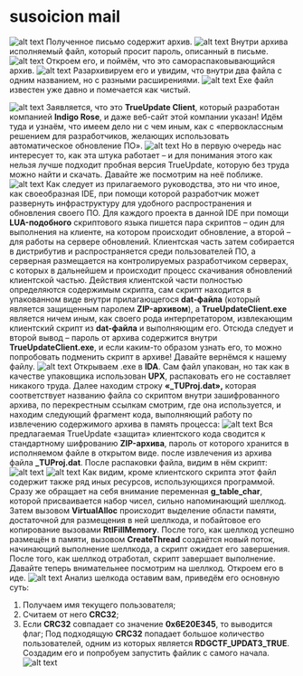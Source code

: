 # susoicion mail

![alt text](./image.png)
Полученное письмо содержит архив.
![alt text](image-1.png)
Внутри архива исполняемый файл, который просит пароль, описанный в письме.
![alt text](image-2.png)
Откроем его, и поймём, что это самораспаковывающийся архив.
![alt text](image-3.png)
Разархивируем его и увидим, что внутри два файла с одним названием, но с разными расширениями.
![alt text](image-4.png)
Exe файл известен уже давно и помечается как чистый.

![alt text](image-5.png)
Заявляется, что это **TrueUpdate Client**, который разработан компанией **Indigo Rose**, и даже веб-сайт этой компании указан! Идём туда и узнаём, что имеем дело ни с чем иным, как с «первоклассным решением для разработчиков, желающих использовать автоматическое обновление ПО».
![alt text](image-6.png)
Но в первую очередь нас интересует то, как эта штука работает – и для понимания этого как нельзя лучше подходит пробная версия TrueUpdate, которую без труда можно найти и скачать. Давайте же посмотрим на неё поближе.
![alt text](image-7.png)
Как следует из прилагаемого руководства, это ни что иное, как своеобразная IDE, при помощи которой разработчик может развернуть инфраструктуру для удобного распространения и обновления своего ПО. Для каждого проекта в данной IDE при помощи **LUA-подобного** скриптового языка пишется пара скриптов – один для выполнения на клиенте, на котором происходит обновление, а второй – для работы на сервере обновлений. Клиентская часть затем собирается в дистрибутив и распространяется среди пользователей ПО, а серверная размещается на контролируемых разработчиком серверах, с которых в дальнейшем и происходит процесс скачивания обновлений клиентской частью. Действия клиентской части полностью определяются содержимым скрипта, сам скрипт находится в упакованном виде внутри прилагающегося ****dat-файла**** (который является защищенным паролем **ZIP-архивом**), а **TrueUpdateClient.exe** является ничем иным, как своего рода интерпретатором, извлекающим клиентский скрипт из **dat-файла** и выполняющим его. Отсюда следует и второй вывод – пароль от архива содержится внутри **TrueUpdateClient.exe**, и если каким-то образом узнать его, то можно попробовать подменить скрипт в архиве! Давайте вернёмся к нашему файлу.
![alt text](image-8.png)
Открываем .exe в **IDA**. Сам файл упакован, но так как в качестве упаковщика использован **UPX**, распаковать его не составляет никакого труда. Далее находим строку **«_TUProj.dat»,** которая соответствует названию файла со скриптом внутри зашифрованного архива, по перекрестным ссылкам смотрим, где она используется, и находим следующий фрагмент кода, выполняющий работу по извлечению содержимого архива в память процесса:
![alt text](image-9.png)
Вся предлагаемая TrueUpdate «защита» клиентского кода сводится к стандартному шифрованию **ZIP-архива**, пароль от которого хранится в исполняемом файле в открытом виде. после извлечения из архива файла **_TUProj.dat**.
После распаковки файла, видим в нём скрипт:
![alt text](image-10.png)
![alt text](image-11.png)
Как видим, кроме клиентского скрипта этот файл содержит также ряд иных ресурсов, использующихся программой. Сразу же обращает на себя внимание переменная **g_table_char**, которой присваивается набор чисел, сильно напоминающий шеллкод. Затем вызовом **VirtualAlloc** происходит выделение области памяти, достаточной для размещения в ней шеллкода, и побайтовое его копирование вызовами **RtlFillMemory**. После того, как шеллкод успешно размещён в памяти, вызовом **CreateThread** создаётся новый поток, начинающий выполнение шеллкода, а скрипт ожидает его завершения. После того, как шеллкод отработал, скрипт завершает выполнение. 
Давайте теперь внимательнее посмотрим на шеллкод. Откроем его в иде.
![alt text](image-12.png)
Анализ шелкода оставим вам, приведём его основную суть:

1) Получаем имя текущего пользователя;
2) Считаем от него **CRC32**;
3) Если **CRC32** совпадает со значение **0x6E20E345**, то выводится флаг;
Под подходящую **CRC32** попадает большое количество пользователей, одним из которых является **RDGCTF_UPDAT3_TRUE**. Создадим его и попробуем запустить файлик с самого начала.
![alt text](image-13.png)
